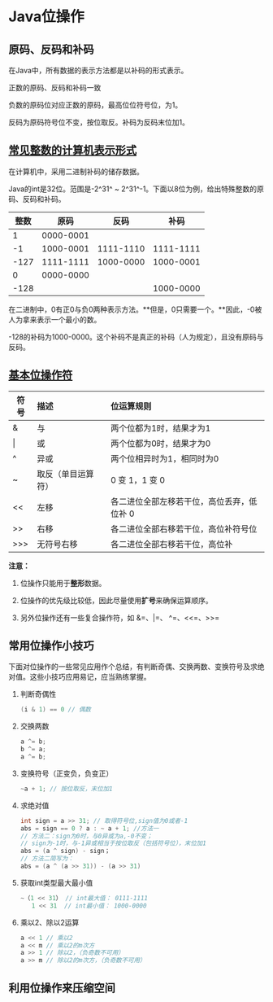 # Java位操作

## 原码、反码和补码

在Java中，所有数据的表示方法都是以补码的形式表示。

正数的原码、反码和补码一致

负数的原码位对应正数的原码，最高位位符号位，为1。

反码为原码符号位不变，按位取反。补码为反码末位加1。

## [常见整数的计算机表示形式](https://blog.csdn.net/y12345678904/article/details/52854230)

在计算机中，采用二进制补码的储存数据。

Java的int是32位。范围是-2^31^ ~ 2^31^-1。下面以8位为例，给出特殊整数的原码、反码和补码。

| 整数 | 原码      | 反码      | 补码      |
| ---- | --------- | --------- | --------- |
| 1    | 0000-0001 |           |           |
| -1   | 1000-0001 | 1111-1110 | 1111-1111 |
| -127 | 1111-1111 | 1000-0000 | 1000-0001 |
| 0    | 0000-0000 |           |           |
| -128 |           |           | 1000-0000 |

在二进制中，0有正0与负0两种表示方法。**但是，0只需要一个。**因此，-0被人为拿来表示一个最小的数。

-128的补码为1000-0000。这个补码不是真正的补码（人为规定），且没有原码与反码。

## [基本位操作符](https://www.jianshu.com/p/b677858bc085)

| 符号 | 描述               | 位运算规则                                 |
| ---- | :----------------- | :----------------------------------------- |
| &    | 与                 | 两个位都为1时，结果才为1                   |
| \|   | 或                 | 两个位都为0时，结果才为0                   |
| ^    | 异或               | 两个位相异时为1，相同时为0                 |
| ~    | 取反（单目运算符） | 0 变 1，1 变 0                             |
| <<   | 左移               | 各二进位全部左移若干位，高位丢弃，低位补 0 |
| >>   | 右移               | 各二进位全部右移若干位，高位补符号位       |
| >>>  | 无符号右移         | 各二进位全部右移若干位，高位补             |

**注意：**

1. 位操作只能用于**整形**数据。

2. 位操作的优先级比较低，因此尽量使用**扩号**来确保运算顺序。

3. 另外位操作还有一些复合操作符，如 &=、|=、 ^=、<<=、>>=

## 常用位操作小技巧

下面对位操作的一些常见应用作个总结，有判断奇偶、交换两数、变换符号及求绝对值。这些小技巧应用易记，应当熟练掌握。

1. 判断奇偶性

   ```java
   (i & 1) == 0 // 偶数
   ```

2. 交换两数

   ```java
   a ^= b;
   b ^= a;
   a ^= b;
   ```

3. 变换符号（正变负，负变正）

   ```java
   ~a + 1; // 按位取反，末位加1
   ```

4. 求绝对值

   ```java
   int sign = a >> 31; // 取得符号位,sign值为0或者-1
   abs = sign == 0 ? a : ~ a + 1; //方法一
   // 方法二：sign为0时，与0异或为a,-0不变；
   // sign为-1时，与-1异或相当于按位取反（包括符号位），末位加1
   abs = (a ^ sign) - sign；
   // 方法二简写为：
   abs = (a ^ (a >> 31)) - (a >> 31)
   ```

5. 获取int类型最大最小值

   ```java
   ~（1 << 31） // int最大值： 0111-1111
      1 << 31  // int最小值： 1000-0000
   ```

6. 乘以2、除以2运算

   ```java
   a << 1 // 乘以2
   a << m // 乘以2的m次方
   a >> 1 // 除以2，（负奇数不可用）
   a >> m // 除以2的m次方，（负奇数不可用）
   ```

## 利用位操作来压缩空间

